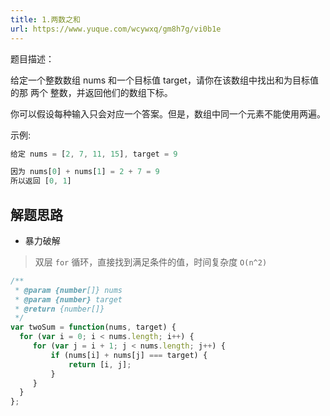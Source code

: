 ```yaml
---
title: 1.两数之和
url: https://www.yuque.com/wcywxq/gm8h7g/vi0b1e
---
```


题目描述：

给定一个整数数组 nums 和一个目标值 target，请你在该数组中找出和为目标值的那 两个 整数，并返回他们的数组下标。

你可以假设每种输入只会对应一个答案。但是，数组中同一个元素不能使用两遍。

示例:

```javascript
给定 nums = [2, 7, 11, 15], target = 9

因为 nums[0] + nums[1] = 2 + 7 = 9
所以返回 [0, 1]
```

<a name="0c223e18"></a>

## 解题思路

- 暴力破解

> 双层 `for` 循环，直接找到满足条件的值，时间复杂度 `O(n^2)`

```javascript
/**
 * @param {number[]} nums
 * @param {number} target
 * @return {number[]}
 */
var twoSum = function(nums, target) {
  for (var i = 0; i < nums.length; i++) {
     for (var j = i + 1; j < nums.length; j++) {
         if (nums[i] + nums[j] === target) {
             return [i, j];
         }
     }
  }  
};
```
